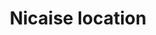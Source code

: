 ---
title: "Nicaise location"
url: /saint-cyr-sur-mer/nicaise-location/
shop: location de stockage
---